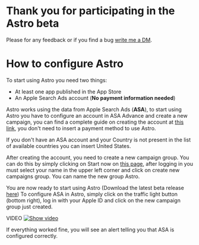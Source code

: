 # Thank you for participating in the Astro beta

Please for any feedback or if you find a bug [write me a DM](https://twitter.com/matteo_spada).

# How to configure Astro

To start using Astro you need two things:

* At least one app published in the App Store
* An Apple Search Ads account (**No payment information needed**)

Astro works using the data from Apple Search Ads (**ASA**), to start using Astro you have to configure an account in ASA Advance and create a new campaign, you can find a complete guide on creating the account at [this link](https://searchads.apple.com/help/get-started/0004-set-up-an-account#:~:text=Get%20started%20from%20the%20Apple,and%20date%2Ftime%20format%20preference), you don't need to insert a payment method to use Astro.

If you don't have an ASA account and your Country is not present in the list of available countries you can insert United States.

After creating the account, you need to create a new campaign group. You can do this by simply clicking on Start now on [this page](https://searchads.apple.com/advanced#), after logging in you must select your name in the upper left corner and click on create new campaigns group. You can name the new group Astro.


You are now ready to start using Astro (Download the latest beta release [here](https://github.com/matteospada/astro_beta/releases/)) To configure ASA in Astro, simply click on the traffic light button (bottom right), log in with your Apple ID and click on the new campaign group just created.

VIDEO
[![Show video](https://img.youtube.com/vi/E9KCxrIJa78/0.jpg)](https://www.youtube.com/watch?v=E9KCxrIJa78)

If everything worked fine, you will see an alert telling you that ASA is configured correctly.
